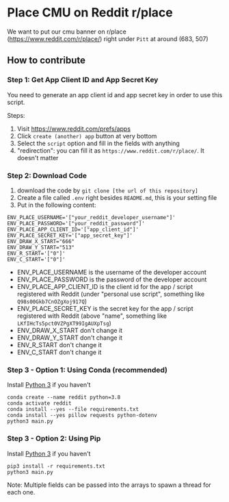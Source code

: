 # Place CMU on Reddit r/place

We want to put our cmu banner on r/place (https://www.reddit.com/r/place/) right under `Pitt` at around (683, 507)

## How to contribute

### Step 1: Get App Client ID and App Secret Key

You need to generate an app client id and app secret key in order to use this script.

Steps:

1. Visit https://www.reddit.com/prefs/apps
2. Click `create (another) app` button at very bottom 
3. Select the `script` option and fill in the fields with anything
4. "redirection": you can fill it as `https://www.reddit.com/r/place/`. It doesn't matter


### Step 2: Download Code
1. download the code by `git clone [the url of this repository]`
2. Create a file called `.env` right besides `README.md`, this is your setting file
3. Put in the following content:

```text
ENV_PLACE_USERNAME='["your_reddit_developer_username"]'
ENV_PLACE_PASSWORD='["your_reddit_password"]'
ENV_PLACE_APP_CLIENT_ID='["app_client_id"]'
ENV_PLACE_SECRET_KEY='["app_secret_key"]'
ENV_DRAW_X_START="666"
ENV_DRAW_Y_START="513"
ENV_R_START='["0"]'
ENV_C_START='["0"]'
```

- ENV_PLACE_USERNAME is the username of the developer account
- ENV_PLACE_PASSWORD is the password of the developer account
- ENV_PLACE_APP_CLIENT_ID is the client id for the app / script registered with Reddit (under "personal use script", something like `Q98s00Gkb7CnOZgXoj917Q`)
- ENV_PLACE_SECRET_KEY is the secret key for the app / script registered with Reddit (above "name", something like `LKfIHcTs5pct0VZPgXT99IgAUXpTsg`)
- ENV_DRAW_X_START don't change it
- ENV_DRAW_Y_START don't change it
- ENV_R_START don't change it
- ENV_C_START don't change it


### Step 3 - Option 1: Using Conda (recommended)
Install [Python 3](https://www.python.org/downloads/) if you haven't

```shell
conda create --name reddit python=3.8
conda activate reddit
conda install --yes --file requirements.txt
conda install --yes pillow requests python-dotenv
python3 main.py
```

### Step 3 - Option 2: Using Pip
Install [Python 3](https://www.python.org/downloads/) if you haven't

```shell
pip3 install -r requirements.txt
python3 main.py
```

Note: Multiple fields can be passed into the arrays to spawn a thread for each one.